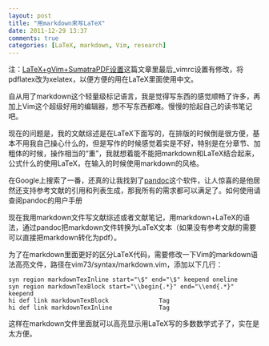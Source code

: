 ```yaml
---
layout: post
title: "用markdown来写LaTeX"
date: 2011-12-29 13:37
comments: true
categories: [LaTeX, markdown, Vim, research]
---
```

注：[LaTeX+gVim+SumatraPDF设置](http://laoyang945.github.com/latex-gvim-sumatrapdf-setting/)这篇文章里最后\_vimrc设置有修改，将pdflatex改为xelatex，以便方便的用在LaTeX里面使用中文。

自从用了markdown这个轻量级标记语言，我是觉得写东西的感觉顺畅了许多，再加上Vim这个超级好用的编辑器，想不写东西都难。慢慢的拾起自己的读书笔记吧。

现在的问题是，我的文献综述是在LaTeX下面写的，在排版的时候倒是很方便，基本不用我自己操心什么的，但是写作的时候感觉着实是不好，特别是在分章节、加粗体的时候，操作相当的“重”，我就想着能不能把markdown和LaTeX结合起来，公式什么的使用LaTeX，在输入的时候使用markdown的风格。

在Google上搜索了一番，还真的让我找到了[pandoc][1]这个软件，让人惊喜的是他居然还支持参考文献的引用和列表生成，那我所有的需求都可以满足了。如何使用请查阅pandoc的用户手册

现在我用markdown文件写文献综述或者文献笔记，用markdown+LaTeX的语法，通过pandoc把markdown文件转换为LaTeX文本（如果没有参考文献的需要可以直接把markdown转化为pdf）。

为了在markdown里面更好的区分LaTeX代码，需要修改一下Vim的markdown语法高亮文件，路径在vim73/syntax/markdown.vim，添加以下几行：
	
	syn region markdownTexInline start="\$" end="\$" keepend oneline
	syn region markdownTexBlock start="\\begin{.*}" end="\\end{.*}" keepend 
	hi def link markdownTexBlock              Tag
	hi def link markdownTexInline             Tag 

这样在markdown文件里面就可以高亮显示用LaTeX写的多数数学式子了，实在是太方便。

[1]:http://johnmacfarlane.net/pandoc/
